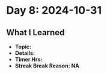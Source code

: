 # Day 8: 2024-10-31

## What I Learned
- **Topic:**
- **Details:**
- **Timer Hrs:**
- **Streak Break Reason: NA**